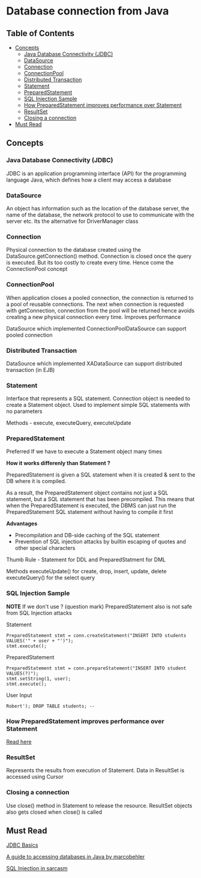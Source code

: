 # Database connection from Java
## Table of Contents

  * [Concepts](#concepts)
    + [Java Database Connectivity (JDBC)](#java-database-connectivity--jdbc-)
    + [DataSource](#datasource)
    + [Connection](#connection)
    + [ConnectionPool](#connectionpool)
    + [Distributed Transaction](#distributed-transaction)
    + [Statement](#statement)
    + [PreparedStatement](#preparedstatement)
    + [SQL Injection Sample](#sql-injection-sample)
    + [How PreparedStatement improves performance over Statement](#how-preparedstatement-improves-performance-over-statement)
    + [ResultSet](#resultset)
    + [Closing a connection](#closing-a-connection)
  * [Must Read](#must-read)

## Concepts

### Java Database Connectivity (JDBC)

JDBC is an application programming interface (API) for the programming language Java, which defines how a client may access a database

### DataSource

An object has information such as the location of the database server, the name of the database, the network protocol to use to communicate with the server etc. Its the alternative for DriverManager class

### Connection

Physical connection to the database created using the DataSource.getConnection() method. Connection is closed once the query is executed. But its too costly to create every time. Hence come the ConnectionPool concept

### ConnectionPool

When application closes a pooled connection, the connection is returned to a pool of reusable connections. The next when connection is requested with getConnection, connection from the pool will be returned hence avoids creating a new physical connection every time. Improves performance

DataSource which implemented ConnectionPoolDataSource can support pooled connection

### Distributed Transaction

DataSource which implemented XADataSource can support distributed transaction (in EJB)

### Statement

Interface that represents a SQL statement. Connection object is needed to create a Statement object. Used to implement simple SQL statements with no parameters

Methods - execute, executeQuery, executeUpdate

### PreparedStatement

Preferred If we have to execute a Statement object many times

**How it works differenly than Statement ?**

PreparedStatement is given a SQL statement when it is created & sent to the DB where it is compiled. 

As a result, the PreparedStatement object contains not just a SQL statement, but a SQL statement that has been precompiled. This means that when the PreparedStatement is executed, the DBMS can just run the PreparedStatement SQL statement without having to compile it first

**Advantages**

* Precompilation and DB-side caching of the SQL statement
* Prevention of SQL injection attacks by builtin escaping of quotes and other special characters

Thumb Rule - Statement for DDL and PreparedStatment for DML

Methods
executeUpdate() for create, drop, insert, update, delete
executeQuery() for the select query

### SQL Injection Sample

**NOTE** If we don't use ? (question mark) PreparedStatement also is not safe from SQL Injection attacks

Statement
```
PreparedStatement stmt = conn.createStatement("INSERT INTO students VALUES('" + user + "')");
stmt.execute();
```

PreparedStatement
```
PreparedStatement stmt = conn.prepareStatement("INSERT INTO student VALUES(?)");
stmt.setString(1, user);
stmt.execute();
```

User Input
```
Robert'); DROP TABLE students; --
```

### How PreparedStatement improves performance over Statement

[Read here](https://stackoverflow.com/a/34126564)

### ResultSet

Represents the results from execution of Statement. Data in ResultSet is accessed using Cursor

### Closing a connection

Use close() method in Statement to release the resource. ResultSet objects also gets closed when close() is called


## Must Read

[JDBC Basics](https://docs.oracle.com/javase/tutorial/jdbc/basics/index.html)

[A guide to accessing databases in Java by marcobehler](https://www.marcobehler.com/guides/a-guide-to-accessing-databases-in-java#plain-jdbc)

[SQL Injection in sarcasm](https://xkcd.com/327/)


